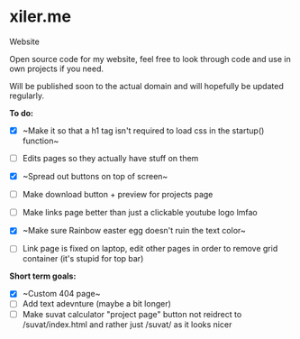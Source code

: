 # xiler.me
Website

Open source code for my website, feel free to look through code and use in own projects if you need.

Will be published soon to the actual domain and will hopefully be updated regularly.

**To do:**

- [x] ~Make it so that a h1 tag isn't required to load css in the startup() function~
- [ ] Edits pages so they actually have stuff on them
- [x] ~Spread out buttons on top of screen~
- [ ] Make download button + preview for projects page
- [ ] Make links page better than just a clickable youtube logo lmfao
- [x] ~Make sure Rainbow easter egg doesn't ruin the text color~
- [ ] Link page is fixed on laptop, edit other pages in order to remove grid container (it's stupid for top bar)


**Short term goals:**

- [x] ~Custom 404 page~
- [ ] Add text adevnture (maybe a bit longer)
- [ ] Make suvat calculator "project page" button not reidrect to /suvat/index.html and rather just /suvat/ as it looks nicer
